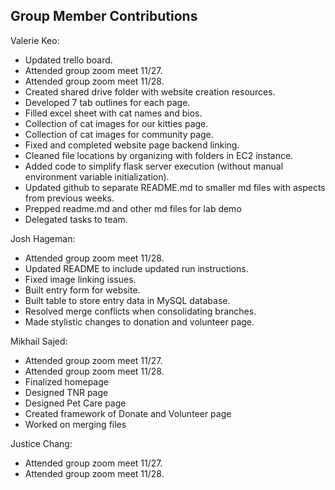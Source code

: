 ## Group Member Contributions
Valerie Keo: 
* Updated trello board. 
* Attended group zoom meet 11/27.
* Attended group zoom meet 11/28.
* Created shared drive folder with website creation resources.
* Developed 7 tab outlines for each page.
* Filled excel sheet with cat names and bios.
* Collection of cat images for our kitties page.
* Collection of cat images for community page.
* Fixed and completed website page backend linking.
* Cleaned file locations by organizing with folders in EC2 instance.
* Added code to simplify flask server execution (without manual environment variable initialization).
* Updated github to separate README.md to smaller md files with aspects from previous weeks.
* Prepped readme.md and other md files for lab demo
* Delegated tasks to team.

Josh Hageman: 
* Attended group zoom meet 11/28.
* Updated README to include updated run instructions.
* Fixed image linking issues.
* Built entry form for website.
* Built table to store entry data in MySQL database.
* Resolved merge conflicts when consolidating branches.
* Made stylistic changes to donation and volunteer page.

Mikhail Sajed: 
* Attended group zoom meet 11/27.
* Attended group zoom meet 11/28.
* Finalized homepage
* Designed TNR page
* Designed Pet Care page
* Created framework of Donate and Volunteer page
* Worked on merging files

Justice Chang: 
* Attended group zoom meet 11/27.
* Attended group zoom meet 11/28.
